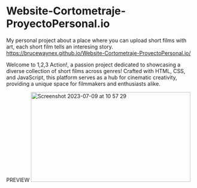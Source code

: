 # Website-Cortometraje-ProyectoPersonal.io
My personal project about a place where you can upload short films with art, each short film tells an interesing story.
https://brucewaynex.github.io/Website-Cortometraje-ProyectoPersonal.io/

Welcome to 1,2,3 Action!, a passion project dedicated to showcasing a diverse collection of short films across genres! Crafted with HTML, CSS, and JavaScript, this platform serves as a hub for cinematic creativity, providing a unique space for filmmakers and enthusiasts alike.

PREVIEW
<img width="426" height="240" alt="Screenshot 2023-07-09 at 10 57 29" src="https://github.com/BruceWayneX/Website-Cortometraje-ProyectoPersonal.io/blob/main/Untitled%20%E2%80%91%20Made%20with%20FlexClip.gif">

